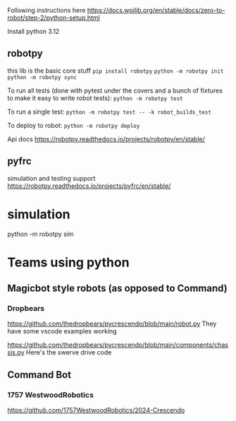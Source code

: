 Following instructions here
https://docs.wpilib.org/en/stable/docs/zero-to-robot/step-2/python-setup.html

Install python 3.12

## robotpy
this lib is the basic core stuff
`pip install robotpy`
`python -m robotpy init`
`python -m robotpy sync`

To run all tests (done with pytest under the covers and a bunch of fixtures to make it easy to write robot tests):
`python -m robotpy test`

To run a single test:
`python -m robotpy test -- -k robot_builds_test`

To deploy to robot:
`python -m robotpy deploy`

Api docs
https://robotpy.readthedocs.io/projects/robotpy/en/stable/


## pyfrc
simulation and testing support
https://robotpy.readthedocs.io/projects/pyfrc/en/stable/

# simulation
python -m robotpy sim

# Teams using python

## Magicbot style robots (as opposed to Command)

### Dropbears
https://github.com/thedropbears/pycrescendo/blob/main/robot.py
They have some vscode examples working

https://github.com/thedropbears/pycrescendo/blob/main/components/chassis.py
Here's the swerve drive code


## Command Bot

### 1757 WestwoodRobotics

https://github.com/1757WestwoodRobotics/2024-Crescendo
